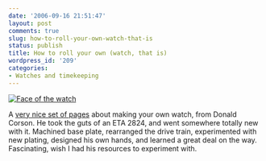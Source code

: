 ```yaml
---
date: '2006-09-16 21:51:47'
layout: post
comments: true
slug: how-to-roll-your-own-watch-that-is
status: publish
title: How to roll your own (watch, that is)
wordpress_id: '209'
categories:
- Watches and timekeeping
---
```



[
![Face of the watch](http://web.ticino.com/dcorson/watch/index_files/image004.jpg)](http://web.ticino.com/dcorson/watch/index.html)

A [very nice set of pages](http://web.ticino.com/dcorson/watch/index.html) about making your own watch, from Donald Corson. He took the guts of an ETA 2824, and went somewhere totally new with it. Machined base plate, rearranged the drive train, experimented with new plating, designed his own hands, and learned a great deal on the way. Fascinating, wish I had his resources to experiment with.
